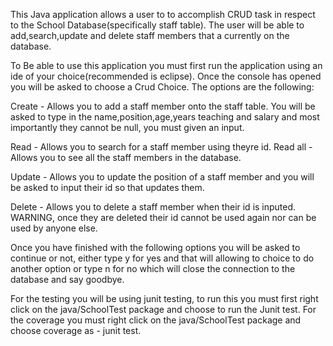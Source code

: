 This Java application allows a user to to accomplish CRUD task in respect to the School Database(specifically staff table). The user will be able to add,search,update and delete staff members that a currently on the database.

To Be able to use this application you must first run the application using an ide of your choice(recommended is eclipse). Once the console has opened you will be asked to choose a Crud Choice. The options are the following:

Create - Allows you to add a staff member onto the staff table. You will be asked to type in the name,position,age,years teaching and salary and most importantly they cannot be null, you must given an input.

Read - Allows you to search for a staff member using theyre id. Read all - Allows you to see all the staff members in the database.

Update - Allows you to update the position of a staff member and you will be asked to input their id so that updates them.

Delete - Allows you to delete a staff member when their id is inputed. WARNING, once they are deleted their id cannot be used again nor can be used by anyone else.

Once you have finished with the following options you will be asked to continue or not, either type y for yes and that will allowing to choice to do another option or type n for no which will close the connection to the database and say goodbye.

For the testing you will be using junit testing, to run this you must first right click on the java/SchoolTest package and choose to run the Junit test. For the coverage you must right click on the java/SchoolTest package and choose coverage as - junit test.
